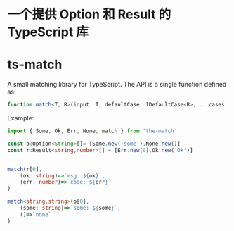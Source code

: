 # 一个提供 Option 和 Result  的 TypeScript 库
ts-match
========

A small matching library for TypeScript. The API is a single function defined as:

```typescript
function match<T, R>(input: T, defaultCase: IDefaultCase<R>, ...cases: ICase<T, R>[]): R
````

Example:

```typescript
import { Some, Ok, Err, None, match } from 'the-match'

const o:Option<String>[]= [Some.new('some'),None.new()]
const r:Result<string,number>[] = [Err.new(0),Ok.new('Ok')]


match(r[0],
    (ok: string)=>`msg: ${ok}`,
    (err: number)=>`code: ${err}`
)

match<string,string>(o[0],
    (some: string)=>`some: ${some}`,
    ()=>`none`
)
```